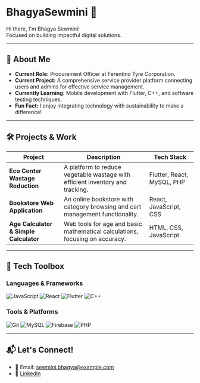 # BhagyaSewmini 👋

Hi there, I'm Bhagya Sewmini!  
Focused on building impactful digital solutions.

---

## 📌 About Me
- **Current Role:** Procurement Officer at Ferentino Tyre Corporation.  
- **Current Project:** A comprehensive service provider platform connecting users and admins for effective service management.  
- **Currently Learning:** Mobile development with Flutter, C++, and software testing techniques.  
- **Fun Fact:** I enjoy integrating technology with sustainability to make a difference!  

---

## 🛠 Projects & Work

| **Project**                          | **Description**                                                                 | **Tech Stack**                        |
|--------------------------------------|---------------------------------------------------------------------------------|---------------------------------------|
| **Eco Center Wastage Reduction**     | A platform to reduce vegetable wastage with efficient inventory and tracking.   | Flutter, React, MySQL, PHP            |
| **Bookstore Web Application**        | An online bookstore with category browsing and cart management functionality.   | React, JavaScript, CSS                |
| **Age Calculator & Simple Calculator** | Web tools for age and basic mathematical calculations, focusing on accuracy.   | HTML, CSS, JavaScript                 |

---

## 🧰 Tech Toolbox

### Languages & Frameworks  
![JavaScript](https://img.shields.io/badge/-JavaScript-F7DF1E?style=for-the-badge&logo=javascript&logoColor=black)
![React](https://img.shields.io/badge/-React-61DAFB?style=for-the-badge&logo=react&logoColor=black)
![Flutter](https://img.shields.io/badge/-Flutter-02569B?style=for-the-badge&logo=flutter&logoColor=white)
![C++](https://img.shields.io/badge/-C++-00599C?style=for-the-badge&logo=c%2B%2B&logoColor=white)

### Tools & Platforms  
![Git](https://img.shields.io/badge/-Git-F05032?style=for-the-badge&logo=git&logoColor=white)
![MySQL](https://img.shields.io/badge/-MySQL-4479A1?style=for-the-badge&logo=mysql&logoColor=white)
![Firebase](https://img.shields.io/badge/-Firebase-FFCA28?style=for-the-badge&logo=firebase&logoColor=black)
![PHP](https://img.shields.io/badge/-PHP-777BB4?style=for-the-badge&logo=php&logoColor=white)

---

## 📬 Let's Connect!
- 📧 Email: sewmini.bhagya@example.com  
- 💼 [LinkedIn](https://www.linkedin.com/in/bhagya-sewmini/)  

